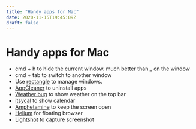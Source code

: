 ```yaml
---
title: "Handy apps for Mac"
date: 2020-11-15T19:45:09Z
draft: false
---
```

# Handy apps for Mac

* cmd + h to hide the current window. much better than \_ on the window
* cmd + tab to switch to another window
* Use [rectangle](https://rectangleapp.com/) to manage windows.
* [AppCleaner](https://freemacsoft.net/appcleaner/) to uninstall apps
* [Weather bug](https://apps.apple.com/us/app/weatherbug-weather-forecasts/id1059074180?mt=12) to show weather on the top bar
* [itsycal](https://www.mowglii.com/itsycal/) to show calendar
* [Amphetamine](https://apps.apple.com/gb/app/amphetamine/id937984704?mt=12) to keep the screen open
* [Helium](https://apps.apple.com/gb/app/helium/id1054607607?mt=12) for floating browser
* [Lightshot](https://app.prntscr.com/en/index.html) to capture screenshot

